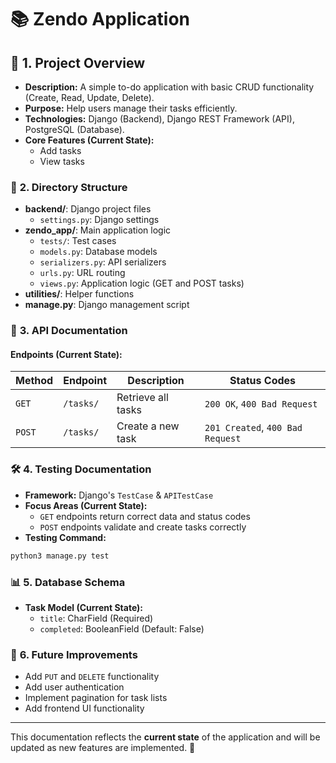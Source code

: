 # 📚 **Zendo Application**

## 🚀 **1. Project Overview**

- **Description:** A simple to-do application with basic CRUD functionality (Create, Read, Update, Delete).
- **Purpose:** Help users manage their tasks efficiently.
- **Technologies:** Django (Backend), Django REST Framework (API), PostgreSQL (Database).
- **Core Features (Current State):**
  - Add tasks
  - View tasks

### 📂 **2. Directory Structure**

- **backend/**: Django project files
  - `settings.py`: Django settings
- **zendo_app/**: Main application logic
  - `tests/`: Test cases
  - `models.py`: Database models
  - `serializers.py`: API serializers
  - `urls.py`: URL routing
  - `views.py`: Application logic (GET and POST tasks)
- **utilities/**: Helper functions
- **manage.py**: Django management script

### 📝 **3. API Documentation**

#### **Endpoints (Current State):**

| **Method** | **Endpoint**      | **Description**        | **Status Codes** |
|------------|-------------------|-------------------------|------------------|
| `GET`      | `/tasks/`         | Retrieve all tasks     | `200 OK`, `400 Bad Request` |
| `POST`     | `/tasks/`         | Create a new task      | `201 Created`, `400 Bad Request` |

### 🛠️ **4. Testing Documentation**

- **Framework:** Django's `TestCase` & `APITestCase`
- **Focus Areas (Current State):**
  - `GET` endpoints return correct data and status codes
  - `POST` endpoints validate and create tasks correctly
- **Testing Command:**

```bash
python3 manage.py test
```

### 📊 **5. Database Schema**

- **Task Model (Current State):**
  - `title`: CharField (Required)
  - `completed`: BooleanField (Default: False)

### 📢 **6. Future Improvements**

- Add `PUT` and `DELETE` functionality
- Add user authentication
- Implement pagination for task lists
- Add frontend UI functionality

---

This documentation reflects the **current state** of the application and will be updated as new features are implemented. 🚀
